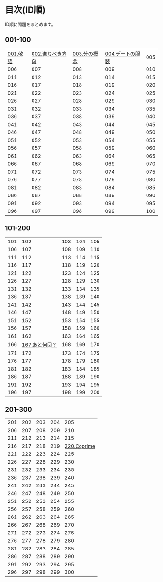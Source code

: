 # 目次(ID順)

ID順に問題をまとめます。

## 001-100
||||||
|---|---|---|---|---|
|[001.敬語](../editorial/001-100/001-010/001.md)|[002.進むべき方向](../editorial/001-100/001-010/002.md)|[003.分の概念](../editorial/001-100/001-010/003.md)|[004.デートの服装](../editorial/001-100/001-010/004.md)|005|
|006|007|008|009|010|
|011|012|013|014|015|
|016|017|018|019|020|
|021|022|023|024|025|
|026|027|028|029|030|
|031|032|033|034|035|
|036|037|038|039|040|
|041|042|043|044|045|
|046|047|048|049|050|
|051|052|053|054|055|
|056|057|058|059|060|
|061|062|063|064|065|
|066|067|068|069|070|
|071|072|073|074|075|
|076|077|078|079|080|
|081|082|083|084|085|
|086|087|088|089|090|
|091|092|093|094|095|
|096|097|098|099|100|
## 101-200
||||||
|---|---|---|---|---|
|101|102|103|104|105|
|106|107|108|109|110|
|111|112|113|114|115|
|116|117|118|119|120|
|121|122|123|124|125|
|126|127|128|129|130|
|131|132|133|134|135|
|136|137|138|139|140|
|141|142|143|144|145|
|146|147|148|149|150|
|151|152|153|154|155|
|156|157|158|159|160|
|161|162|163|164|165|
|166|[167.あと何回？](../editorial/101-200/161-170/167.md)|168|169|170|
|171|172|173|174|175|
|176|177|178|179|180|
|181|182|183|184|185|
|186|187|188|189|190|
|191|192|193|194|195|
|196|197|198|199|200|
## 201-300
||||||
|---|---|---|---|---|
|201|202|203|204|205|
|206|207|208|209|210|
|211|212|213|214|215|
|216|217|218|219|[220.Coprime](../editorial/201-300/211-220/220.md)|
|221|222|223|224|225|
|226|227|228|229|230|
|231|232|233|234|235|
|236|237|238|239|240|
|241|242|243|244|245|
|246|247|248|249|250|
|251|252|253|254|255|
|256|257|258|259|260|
|261|262|263|264|265|
|266|267|268|269|270|
|271|272|273|274|275|
|276|277|278|279|280|
|281|282|283|284|285|
|286|287|288|289|290|
|291|292|293|294|295|
|296|297|298|299|300|
